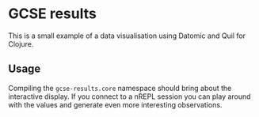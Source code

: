 # GCSE results

This is a small example of a data visualisation using Datomic and Quil for Clojure.

## Usage

Compiling the `gcse-results.core` namespace should bring about the interactive display. If you connect to a nREPL session you can play around with the values and generate even more interesting observations.


